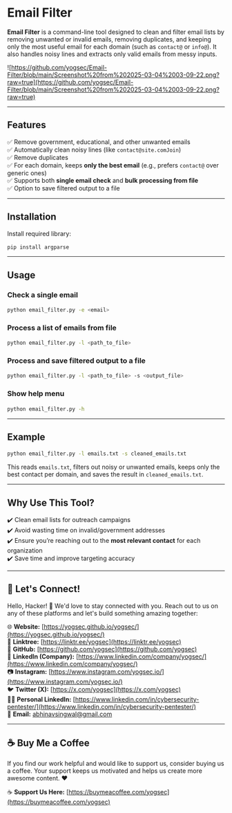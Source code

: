 # Email Filter

**Email Filter** is a command-line tool designed to clean and filter email lists by removing unwanted or invalid emails, removing duplicates, and keeping only the most useful email for each domain (such as `contact@` or `info@`). It also handles noisy lines and extracts only valid emails from messy inputs.

![https://github.com/yogsec/Email-Filter/blob/main/Screenshot%20from%202025-03-04%2003-09-22.png?raw=true](https://github.com/yogsec/Email-Filter/blob/main/Screenshot%20from%202025-03-04%2003-09-22.png?raw=true)

---

## Features

✅ Remove government, educational, and other unwanted emails  
✅ Automatically clean noisy lines (like `contact@site.comJoin`)  
✅ Remove duplicates  
✅ For each domain, keeps **only the best email** (e.g., prefers `contact@` over generic ones)  
✅ Supports both **single email check** and **bulk processing from file**  
✅ Option to save filtered output to a file

---

## Installation

Install required library:

```bash
pip install argparse
```

---

## Usage

### Check a single email
```bash
python email_filter.py -e <email>
```

### Process a list of emails from file
```bash
python email_filter.py -l <path_to_file>
```

### Process and save filtered output to a file
```bash
python email_filter.py -l <path_to_file> -s <output_file>
```

### Show help menu
```bash
python email_filter.py -h
```

---

## Example

```bash
python email_filter.py -l emails.txt -s cleaned_emails.txt
```

This reads `emails.txt`, filters out noisy or unwanted emails, keeps only the best contact per domain, and saves the result in `cleaned_emails.txt`.

---

## Why Use This Tool?

✔️ Clean email lists for outreach campaigns  
✔️ Avoid wasting time on invalid/government addresses  
✔️ Ensure you’re reaching out to the **most relevant contact** for each organization  
✔️ Save time and improve targeting accuracy

---

## 🌟 Let's Connect!

Hello, Hacker! 👋 We'd love to stay connected with you. Reach out to us on any of these platforms and let's build something amazing together:

🌐 **Website:** [https://yogsec.github.io/yogsec/](https://yogsec.github.io/yogsec/)  
📜 **Linktree:** [https://linktr.ee/yogsec](https://linktr.ee/yogsec)  
🔗 **GitHub:** [https://github.com/yogsec](https://github.com/yogsec)  
💼 **LinkedIn (Company):** [https://www.linkedin.com/company/yogsec/](https://www.linkedin.com/company/yogsec/)  
📷 **Instagram:** [https://www.instagram.com/yogsec.io/](https://www.instagram.com/yogsec.io/)  
🐦 **Twitter (X):** [https://x.com/yogsec](https://x.com/yogsec)  
👨‍💼 **Personal LinkedIn:** [https://www.linkedin.com/in/cybersecurity-pentester/](https://www.linkedin.com/in/cybersecurity-pentester/)  
📧 **Email:** abhinavsingwal@gmail.com

---

## ☕ Buy Me a Coffee

If you find our work helpful and would like to support us, consider buying us a coffee. Your support keeps us motivated and helps us create more awesome content. ❤️

☕ **Support Us Here:** [https://buymeacoffee.com/yogsec](https://buymeacoffee.com/yogsec)
